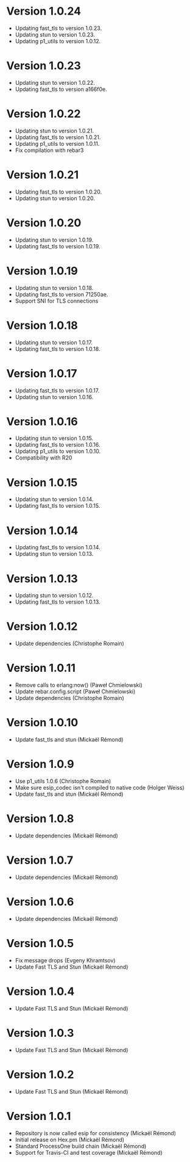 # Version 1.0.24

* Updating fast_tls to version 1.0.23.
* Updating stun to version 1.0.23.
* Updating p1_utils to version 1.0.12.

# Version 1.0.23

* Updating stun to version 1.0.22.
* Updating fast_tls to version a166f0e.

# Version 1.0.22

* Updating stun to version 1.0.21.
* Updating fast_tls to version 1.0.21.
* Updating p1_utils to version 1.0.11.
* Fix compilation with rebar3

# Version 1.0.21

* Updating fast_tls to version 1.0.20.
* Updating stun to version 1.0.20.

# Version 1.0.20

* Updating stun to version 1.0.19.
* Updating fast_tls to version 1.0.19.

# Version 1.0.19

* Updating stun to version 1.0.18.
* Updating fast_tls to version 71250ae.
* Support SNI for TLS connections 

# Version 1.0.18

* Updating stun to version 1.0.17.
* Updating fast_tls to version 1.0.18.

# Version 1.0.17

* Updating fast_tls to version 1.0.17.
* Updating stun to version 1.0.16.

# Version 1.0.16

* Updating stun to version 1.0.15.
* Updating fast_tls to version 1.0.16.
* Updating p1_utils to version 1.0.10.
* Compatibility with R20

# Version 1.0.15

* Updating stun to version 1.0.14.
* Updating fast_tls to version 1.0.15.

# Version 1.0.14

* Updating fast_tls to version 1.0.14.
* Updating stun to version 1.0.13.

# Version 1.0.13

* Updating stun to version 1.0.12.
* Updating fast_tls to version 1.0.13.

# Version 1.0.12

* Update dependencies (Christophe Romain)

# Version 1.0.11

* Remove calls to erlang:now() (Paweł Chmielowski)
* Update rebar.config.script (Paweł Chmielowski)
* Update dependencies (Christophe Romain)

# Version 1.0.10

* Update fast_tls and stun (Mickaël Rémond)

# Version 1.0.9

* Use p1_utils 1.0.6 (Christophe Romain)
* Make sure esip_codec isn't compiled to native code (Holger Weiss)
* Update fast_tls and stun (Mickaël Rémond)

# Version 1.0.8

* Update dependencies (Mickaël Rémond)

# Version 1.0.7

* Update dependencies (Mickaël Rémond)

# Version 1.0.6

* Update dependencies (Mickaël Rémond)

# Version 1.0.5

* Fix message drops (Evgeny Khramtsov)
* Update Fast TLS and Stun (Mickaël Rémond)

# Version 1.0.4

* Update Fast TLS and Stun (Mickaël Rémond)

# Version 1.0.3

* Update Fast TLS and Stun (Mickaël Rémond)

# Version 1.0.2

* Update Fast TLS and Stun (Mickaël Rémond)

# Version 1.0.1

* Repository is now called esip for consistency (Mickaël Rémond)
* Initial release on Hex.pm (Mickaël Rémond)
* Standard ProcessOne build chain (Mickaël Rémond)
* Support for Travis-CI and test coverage (Mickaël Rémond)
